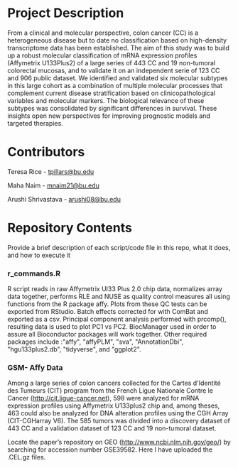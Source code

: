 # Project Description

From a clinical and molecular perspective, colon cancer (CC) is a heterogeneous disease but to date no classification based on high-density transcriptome data has been established. The aim of this study was to build up a robust molecular classification of mRNA expression profiles (Affymetrix U133Plus2) of a large series of 443 CC and 19 non-tumoral colorectal mucosas, and to validate it on an independent serie of 123 CC and 906 public dataset. We identified and validated six molecular subtypes in this large cohort as a combination of multiple molecular processes that complement current disease stratification based on clinicopathological variables and molecular markers. The biological relevance of these subtypes was consolidated by significant differences in survival. These insights open new perspectives for improving prognostic models and targeted therapies.

# Contributors

Teresa Rice - tpillars@bu.edu

Maha Naim - mnaim21@bu.edu

Arushi Shrivastava - arushi08@bu.edu

# Repository Contents
Provide a brief description of each script/code file in this repo, what it does, and how to execute it

### r_commands.R
R script reads in raw Affymetrix UI33 Plus 2.0 chip data, normalizes array data together, performs RLE and NUSE as quality control measures all using functions from the R package affy. Plots from these QC tests can be exported from RStudio. Batch effects corrected for with ComBat and exported as a csv. Principal component analysis performed with prcomp(), resulting data is used to plot PC1 vs PC2. BiocManager used in order to assure all Bioconductor packages will work together. Other required packages include :"affy", "affyPLM", "sva", "AnnotationDbi", "hgu133plus2.db", "tidyverse", and "ggplot2".

### GSM- Affy Data
Among a large series of colon cancers collected for the Cartes d'Identité des Tumeurs (CIT) program from the French Ligue Nationale Contre le Cancer (http://cit.ligue-cancer.net), 598 were analyzed for mRNA expression profiles using Affymetrix U133plus2 chip and, among theses, 463 could also be analyzed for DNA alteration profiles using the CGH Array (CIT-CGHarray V6). The 585 tumors was divided into a discovery dataset of 443 CC and a validation dataset of 123 CC and 19 non-tumoral dataset.

Locate the paper’s repository on GEO (http://www.ncbi.nlm.nih.gov/geo/) by searching for accession number GSE39582. Here I have uploaded the .CEL.gz files.
